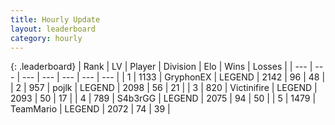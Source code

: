 ```yaml
---
title: Hourly Update
layout: leaderboard
category: hourly
---
```


{: .leaderboard}
| Rank | LV | Player | Division | Elo | Wins | Losses |
| --- | --- | --- | --- | --- | --- | --- |
| <span data-change="0">1</span> | 1133 | <span title="ID: 315148">GryphonEX</span> | LEGEND | <span data-change="0">2142</span> | <span data-change="0">96</span> | <span data-change="0">48</span> |
| <span data-change="0">2</span> | 957 | <span title="ID: 4783">pojlk</span> | LEGEND | <span data-change="-22">2098</span> | <span data-change="0">56</span> | <span data-change="2">21</span> |
| <span data-change="0">3</span> | 820 | <span title="ID: 112242">Victinifire</span> | LEGEND | <span data-change="0">2093</span> | <span data-change="0">50</span> | <span data-change="0">17</span> |
| <span data-change="1">4</span> | 789 | <span title="ID: 166888">S4b3rGG</span> | LEGEND | <span data-change="0">2075</span> | <span data-change="0">94</span> | <span data-change="0">50</span> |
| <span data-change="-1">5</span> | 1479 | <span title="ID: 164871">TeamMario</span> | LEGEND | <span data-change="-6">2072</span> | <span data-change="4">74</span> | <span data-change="3">39</span> |